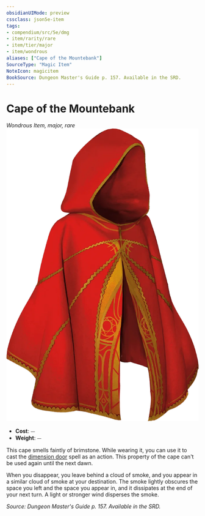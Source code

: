 ```yaml
---
obsidianUIMode: preview
cssclass: json5e-item
tags:
- compendium/src/5e/dmg
- item/rarity/rare
- item/tier/major
- item/wondrous
aliases: ["Cape of the Mountebank"]
SourceType: "Magic Item"
NoteIcon: magicitem
BookSource: Dungeon Master's Guide p. 157. Available in the SRD.
---
```

# Cape of the Mountebank
*Wondrous Item, major, rare*  
![](https://raw.githubusercontent.com/5etools-mirror-2/5etools-img/main/items/DMG/Cape%20of%20the%20Mountebank.webp#right)  

- **Cost**: ⏤
- **Weight**: ⏤

This cape smells faintly of brimstone. While wearing it, you can use it to cast the [dimension door](/3-Mechanics/CLI/spells/dimension-door.md) spell as an action. This property of the cape can't be used again until the next dawn.

When you disappear, you leave behind a cloud of smoke, and you appear in a similar cloud of smoke at your destination. The smoke lightly obscures the space you left and the space you appear in, and it dissipates at the end of your next turn. A light or stronger wind disperses the smoke.

*Source: Dungeon Master's Guide p. 157. Available in the SRD.*